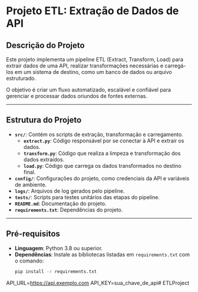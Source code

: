 # Projeto ETL: Extração de Dados de API

## Descrição do Projeto
Este projeto implementa um pipeline ETL (Extract, Transform, Load) para extrair dados de uma API, realizar transformações necessárias e carregá-los em um sistema de destino, como um banco de dados ou arquivo estruturado.

O objetivo é criar um fluxo automatizado, escalável e confiável para gerenciar e processar dados oriundos de fontes externas.

---

## Estrutura do Projeto
- **`src/`**: Contém os scripts de extração, transformação e carregamento.
  - **`extract.py`**: Código responsável por se conectar à API e extrair os dados.
  - **`transform.py`**: Código que realiza a limpeza e transformação dos dados extraídos.
  - **`load.py`**: Código que carrega os dados transformados no destino final.
- **`config/`**: Configurações do projeto, como credenciais da API e variáveis de ambiente.
- **`logs/`**: Arquivos de log gerados pelo pipeline.
- **`tests/`**: Scripts para testes unitários das etapas do pipeline.
- **`README.md`**: Documentação do projeto.
- **`requirements.txt`**: Dependências do projeto.

---

## Pré-requisitos
- **Linguagem**: Python 3.8 ou superior.
- **Dependências**: Instale as bibliotecas listadas em `requirements.txt` com o comando:
  ```bash
  pip install -r requirements.txt

API_URL=https://api.exemplo.com
API_KEY=sua_chave_de_api# ETLProject
